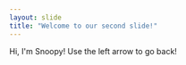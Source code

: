 ```yaml
---
layout: slide
title: "Welcome to our second slide!"
---
```

Hi, I'm Snoopy!
Use the left arrow to go back!
